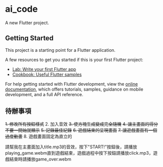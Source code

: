 # ai_code

A new Flutter project.

## Getting Started

This project is a starting point for a Flutter application.

A few resources to get you started if this is your first Flutter project:

- [Lab: Write your first Flutter app](https://docs.flutter.dev/get-started/codelab)
- [Cookbook: Useful Flutter samples](https://docs.flutter.dev/cookbook)

For help getting started with Flutter development, view the
[online documentation](https://docs.flutter.dev/), which offers tutorials,
samples, guidance on mobile development, and a full API reference.


## 待辦事項
~~1. 修改所有按鈕樣式~~
2. 加入音效
~~3. 使方塊生成變成完全隨機~~
~~4. 讓主畫面的得分不要一開始就顯示~~
~~5. 記錄最佳紀錄~~
~~6. 遊戲結束的呈現畫面~~
~~7. 讓遊戲畫面有一個過度動畫~~
8. 遊戲畫面固定為直立的

請幫我在主畫面加入title.mp3的音效，按下"START!"按鈕後，請播放playing_game.webm直到遊戲結束，遊戲過程中按下按鈕請播放click.mp3，遊戲結束時請播放game_over.webm


